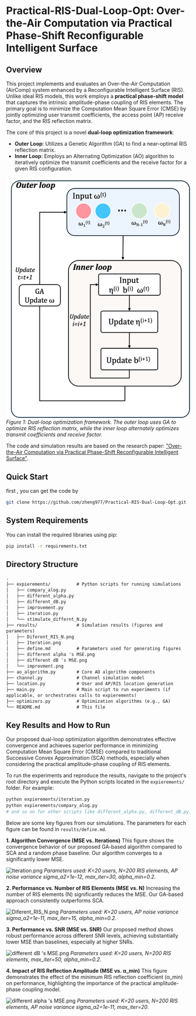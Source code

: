 # Practical-RIS-Dual-Loop-Opt: Over-the-Air Computation via Practical Phase-Shift Reconfigurable Intelligent Surface

## Overview

This project implements and evaluates an Over-the-Air Computation (AirComp) system enhanced by a Reconfigurable Intelligent Surface (RIS). Unlike ideal RIS models, this work employs a **practical phase-shift model** that captures the intrinsic amplitude-phase coupling of RIS elements. The primary goal is to minimize the Computation Mean Square Error (CMSE) by jointly optimizing user transmit coefficients, the access point (AP) receive factor, and the RIS reflection matrix.

The core of this project is a novel **dual-loop optimization framework**:
*   **Outer Loop**: Utilizes a Genetic Algorithm (GA) to find a near-optimal RIS reflection matrix.
*   **Inner Loop**: Employs an Alternating Optimization (AO) algorithm to iteratively optimize the transmit coefficients and the receive factor for a given RIS configuration.

![Algorithm Framework](assets/main-structure.png)
*Figure 1: Dual-loop optimization framework. The outer loop uses GA to optimize RIS reflection matrix, while the inner loop alternately optimizes transmit coefficients and receive factor.*

The code and simulation results are based on the research paper: ["Over-the-Air Computation via Practical Phase-Shift Reconfigurable Intelligent Surface"](paper/Over_the_Air_Computation_via_Practical_Phase_Shift_Reconfigurable_Intelligent_Surface.pdf).

## Quick Start
first , you can get the code by
```bash
git clone https://github.com/zheng977/Practical-RIS-Dual-Loop-Opt.git
```

## System Requirements

You can install the required libraries using pip:
```bash
pip install -r requirements.txt
```

## Directory Structure

```
.
├── expierements/          # Python scripts for running simulations
│   ├── compary_alog.py
│   ├── different_alpha.py
│   ├── different_dB.py
│   ├── improvement.py
│   ├── iteration.py
│   └── stimulate_differnt_N.py
├── results/               # Simulation results (figures and parameters)
│   ├── Diferent_RIS_N.png
│   ├── Iteration.png
│   ├── define.md          # Parameters used for generating figures
│   ├── different alpha 's MSE.png
│   ├── different dB 's MSE.png
│   └── improvment.png
├── ao_algorithm.py        # Core AO algorithm components
├── channel.py             # Channel simulation model
├── location.py            # User and AP/RIS location generation
├── main.py                # Main script to run experiments (if applicable, or orchestrates calls to expierements)
├── optimizers.py          # Optimization algorithms (e.g., GA)
└── README.md              # This file
```

## Key Results and How to Run

Our proposed dual-loop optimization algorithm demonstrates effective convergence and achieves superior performance in minimizing Computation Mean Square Error (CMSE) compared to traditional Successive Convex Approximation (SCA) methods, especially when considering the practical amplitude-phase coupling of RIS elements.

To run the experiments and reproduce the results, navigate to the project's root directory and execute the Python scripts located in the `expierements/` folder. For example:

```bash
python expierements/iteration.py
python expierements/compary_alog.py 
# and so on for other scripts like different_alpha.py, different_dB.py, stimulate_differnt_N.py
```

Below are some key figures from our simulations. The parameters for each figure can be found in `results/define.md`.

**1. Algorithm Convergence (MSE vs. Iterations)**
This figure shows the convergence behavior of our proposed GA-based algorithm compared to SCA and a random phase baseline. Our algorithm converges to a significantly lower MSE.

![Iteration.png](results/Iteraon.png)
*Parameters used: K=20 users, N=200 RIS elements, AP noise variance sigma_a2=1e-12, max_iter=30, alpha_min=0.2.*

**2. Performance vs. Number of RIS Elements (MSE vs. N)**
Increasing the number of RIS elements (N) significantly reduces the MSE. Our GA-based approach consistently outperforms SCA.

![Diferent_RIS_N.png](results/Diferent_RIS_N.png)
*Parameters used: K=20 users, AP noise variance sigma_a2=1e-11, max_iter=15, alpha_min=0.2.*

**3. Performance vs. SNR (MSE vs. SNR)**
Our proposed method shows robust performance across different SNR levels, achieving substantially lower MSE than baselines, especially at higher SNRs.

![different dB 's MSE.png](results/different%20dB%20's%20MSE.png)
*Parameters used: K=20 users, N=200 RIS elements, max_iter=50, alpha_min=0.2.*

**4. Impact of RIS Reflection Amplitude (MSE vs. α_min)**
This figure demonstrates the effect of the minimum RIS reflection coefficient (α_min) on performance, highlighting the importance of the practical amplitude-phase coupling model.

![different alpha 's MSE.png](results/different%20alpha%20's%20MSE.png)
*Parameters used: K=20 users, N=200 RIS elements, AP noise variance sigma_a2=1e-11, max_iter=20.*




